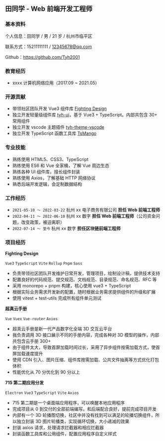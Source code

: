 ## 田同学 - Web 前端开发工程师

### 基本资料

个人信息：田同学 / 男 / 21 岁 / 杭州市临平区

联系方式：15211111111 / 12345678@qq.com

Github：https://github.com/Tyh2001

### 教育经历

- xxxx 计算机网络应用（2017.09 ~ 2021.05）

### 开源贡献

- 带领社区团队开发 Vue3 组件库 [Fighting Design](https://github.com/FightingDesign/fighting-design)
- 独立开发轻量级组件库 [tyh-ui](https://github.com/Tyh2001/tyh-ui)，基于 Vue3 + TypeScript。内部共包含 30+ 常用组件
- 独立开发 vscode 主题插件 [tyh-theme-vscode](https://github.com/Tyh2001/tyh-theme-vscode)
- 独立开发 TypeScript 函数工具库 [TsMango](https://github.com/Tyh2001/TsMango)

### 专业技能

- 熟练使用 HTML5、CSS3、TypeScript
- 熟练使用 ES6 和 Vue 全家桶，了解 Vue 周边生态
- 熟练各种 UI 组件库，擅长组件封装
- 熟练使用 Axios，了解基础 HTTP 网络协议
- 熟悉后端开发逻辑，会定制数据结构

### 工作经历

- `2021-05-10 ～ 2022-03-22` 杭州 xx 电子商务有限公司 **担任 Web 前端工程师**
- `2022-04-11 ～ 2022-06-10` 杭州 xx 数字 **担任 Web 前端工程师**（公司资金问题，改变政策，被迫离职）
- `2022-07-14 ～ 至今` 杭州 xx 数字 **担任区块链前端工程师**

### 项目经历

**Fighting Design**

`Vue3` `TypeScript` `Vite` `Rollup` `Pnpm` `Sass`

- 负责带领社区团队开发维护日常开发，管理项目，绘制设计稿，提供技术支持
- 配置良好的代码规范、提交规范、文档规范、目录规范、命名规范、RFC 等
- 采用 monorepo + pnpm 构建，核心使用 vue3 + TypeScript
- 根据实际业务需求开发新的配置，随时根据业务需求提供组件的升级和扩展
- 使用 vitest + test-utils 完成所有组件单元测试

**超真云手册**

`Vue` `Vuex` `Vue-router` `Axios`

- 超真云手册是新一代产品数字化全端 3D 交互云平台
- 我负责调用 3D 接口展示不同的手册内容，完成各种对 3D 模型的操作，内部共包含云手册 300+
- 由于组件太大，导致首屏加载时间过长，采用了异步组件按需加载方式，使首屏加载速度提升
- 使用 CDN 引入、图片压缩、组件库按需加载、公共文件抽离等方式优化打包体积
- 性能优化从 70 分优化到 90 分以上

**715 第二期应用分发**

`Electron` `Vue3` `TypeScript` `Vite` `Axios`

- 715 第二期是一个桌面端应用程序，可以唤醒本地应用程序
- 完成项目从 0 到交付的全部前端编写。和后端配合良好，提前完成项目开发
- 内部有一个 3D 轮播图切换，社区中并没有找到可以满足的轮播切换组件，所以独立封装 3D 图片轮播类，实现循环切换，大小递减的效果
- 封装 axios 请求，处理请求拦截器和相应拦截器
- 封装函数工具库和公用组件，配置应用程序自定义样式

